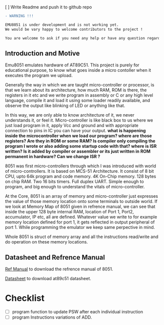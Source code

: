 [ ] Write Readme and push it to github repo

``` diff 
- WARNING !!!

EMU8051 is under development and is not working yet.
We would be vary happy to welcome contributors to the project !

You are welcome to ask if you need any help or have any question regarding this project.
```
## Introduction and Motive

Emu8051 emulates hardware of AT89C51. This project is purely for educational purpose, to know what goes inside a micro contoller when it executes the program we upload. 

Generally the way in which we are taught micro-controller or processor, is that we learn about its architecture, how much RAM, ROM is there, the registers in it etc and we write program in assembly or C or any high level language, compile it and load it using some loader readily available, and observe the output like blinking of LED or anything like that.

In this way, we are only able to know architecture of it, we never understands it, or feel it. Micro-controller is like black box to us where we just load program in it, apply Vcc and ground and with appropriate connection to pins in IC you can have your output. **what is happening inside the microcontroller  when we load our program? where are those registers? Are they in ROM or some RAM? Is compiler only compiling the program I wrote or also adding some startup code with that? where is ISR written? Is it added by compiler or assembler or its just written in ROM permanent in hardware? Can we change ISR ?**

8051 was first micro-controllers through which I was introduced with world of micro-controllers. It is based on MCS-51 Architecture. It consist of 8 bit CPU, upto 64k program and code memory. 4K On-Chip memory. 128 bytes on chip RAM. Two 16 bits timers. Full duplex UART. Simple enough to program, and big enough to understand the vitals of micro-controller. 

At the Core, 8051 is an array of memory and micro-controller just expresses the value of those memory location onto some terminals to outside world. If we look at Memory Map of 8051 given in refrence manual, we can see that inside the upper 128 byte internal RAM, location of Port 1, Port2, accumulator, IP etc, all are defined. Whatever value we write to for example memory location defined for port 1, it gets reflected in output peripheral of port 1. While programming the emulator we keep same perpective in mind.

Whole 8051 is struct of memory array and all the instructions read/write and do operation on these memory locations.


## Datasheet and Refrence Manual

[Ref Manual](https://www.google.com/url?sa=t&rct=j&q=&esrc=s&source=web&cd=&cad=rja&uact=8&ved=2ahUKEwigk5vP9MLwAhUZxTgGHZVlB8wQFjAAegQIBRAD&url=http%3A%2F%2Fweb.mit.edu%2F6.115%2Fwww%2Fdocument%2F8051.pdf&usg=AOvVaw2_1KC25oDgpoVARNveiqCC) to download the refrence manual of 8051.

[Datasheet](https://www.google.com/url?sa=t&rct=j&q=&esrc=s&source=web&cd=&cad=rja&uact=8&ved=2ahUKEwjF0JKS9cLwAhWPyzgGHTw6CWMQFjAAegQIBRAD&url=https%3A%2F%2Fwww.keil.com%2Fdd%2Fdocs%2Fdatashts%2Fatmel%2Fat89c51_ds.pdf&usg=AOvVaw1ikG_PGQSUg0tY-GexdDCz) to download at89c51 datasheet.


# Checklist

- [ ] program function to update PSW after each individual instruction
- [ ] program Instructions variations of ADD.
